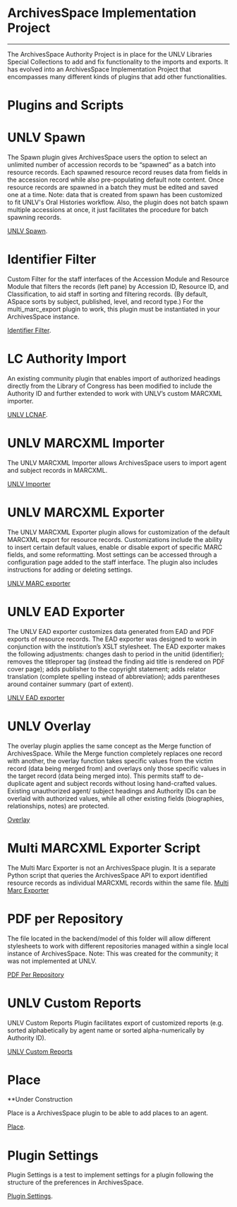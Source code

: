 # ArchivesSpace Implementation Project
  -------------------------------
The ArchivesSpace Authority Project is in place for the UNLV Libraries Special Collections to add and fix functionality to the imports and exports. It has evolved into an ArchivesSpace Implementation Project that encompasses many different kinds of plugins that add other functionalities.

# Plugins and Scripts

# UNLV Spawn

The Spawn plugin gives ArchivesSpace users the option to select an unlimited number of accession records to be “spawned” as a batch into resource records. Each spawned resource record reuses data from fields in the accession record while also pre-populating default note content. Once resource records are spawned in a batch they must be edited and saved one at a time.
Note: data that is created from spawn has been customized to fit UNLV's Oral Histories workflow. Also, the plugin does not batch spawn multiple accessions at once, it just facilitates the procedure for batch spawning records.

[UNLV Spawn](https://github.com/l3mus/ArchivesSpace-authority-project/tree/master/unlv_spawn).

# Identifier Filter

Custom Filter for the staff interfaces of the Accession Module and Resource Module that filters the records (left pane) by Accession ID, Resource ID, and Classification, to aid staff in sorting and filtering records. (By default, ASpace sorts by subject, published, level, and record type.)
For the multi_marc_export plugin to work, this plugin must be instantiated in your ArchivesSpace instance.

[Identifier Filter](https://github.com/l3mus/ArchivesSpace-authority-project/tree/master/identifier_filter).

# LC Authority Import 

An existing community plugin that enables import of authorized headings directly from the Library of Congress has been modified to include the Authority ID and further extended to work with UNLV’s custom MARCXML importer.

[UNLV LCNAF](https://github.com/l3mus/ArchivesSpace-authority-project/tree/master/lcnaf).

# UNLV MARCXML Importer

The UNLV MARCXML Importer allows ArchivesSpace users to import agent and subject records in MARCXML. 

[UNLV Importer](https://github.com/l3mus/ArchivesSpace-authority-project/tree/master/unlv_marc_importer)

# UNLV MARCXML Exporter

The UNLV MARCXML Exporter plugin allows for customization of the default MARCXML export for resource records. Customizations include the ability to insert certain default values, enable or disable export of specific MARC fields, and some reformatting. Most settings can be accessed through a configuration page added to the staff interface. The plugin also includes instructions for adding or deleting settings.

[UNLV MARC exporter](https://github.com/l3mus/ArchivesSpace-authority-project/tree/master/unlv_marc_exporter)

# UNLV EAD Exporter

The UNLV EAD exporter customizes data generated from EAD and PDF exports of resource records. The EAD exporter was designed to work in conjunction with the institution’s XSLT stylesheet. The EAD exporter makes the following adjustments: changes dash to period in the unitid (identifier); removes the titleproper tag (instead the finding aid title is rendered on PDF cover page); adds publisher to the copyright statement; adds relator translation (complete spelling instead of abbreviation); adds parentheses around container summary (part of extent).

[UNLV EAD exporter](https://github.com/l3mus/ArchivesSpace-authority-project/tree/master/unlv_ead_exporter)

# UNLV Overlay

The overlay plugin applies the same concept as the Merge function of ArchivesSpace.  While the Merge function completely replaces one record with another, the overlay function takes specific values from the victim record (data being merged from) and overlays only those specific values in the target record (data being merged into).  This permits staff to de-duplicate agent and subject records without losing hand-crafted values.  Existing unauthorized agent/ subject headings and Authority IDs can be overlaid with authorized values, while all other existing fields (biographies, relationships, notes) are protected. 

[Overlay](https://github.com/l3mus/ArchivesSpace-authority-project/tree/master/unlv_overlay)

# Multi MARCXML Exporter Script

The Multi Marc Exporter is not an ArchivesSpace plugin. It is a separate Python script that queries the ArchivesSpace API to export identified resource records as individual MARCXML records within the same file. 
[Multi Marc Exporter](https://github.com/l3mus/ArchivesSpace-authority-project/tree/master/multi_marc_exporter)

# PDF per Repository

The file located in the backend/model of this folder will allow different stylesheets to work with different repositories managed within a single local instance of ArchivesSpace.
Note: This was created for the community; it was not implemented at UNLV.

[PDF Per Repository](https://github.com/l3mus/ArchivesSpace-authority-project/tree/master/pdf_per_repository)

# UNLV Custom Reports

UNLV Custom Reports Plugin facilitates export of customized reports (e.g. sorted alphabetically by agent name or sorted alpha-numerically by Authority ID). 

[UNLV Custom Reports](https://github.com/l3mus/ArchivesSpace-authority-project/tree/master/UNLV)

# Place 

**Under Construction 

Place is a ArchivesSpace plugin to be able to add places to an agent.

[Place](https://github.com/l3mus/ArchivesSpace-authority-project/tree/master/place).

# Plugin Settings

Plugin Settings is a test to implement settings for a plugin following the structure of the preferences in ArchivesSpace.

[Plugin Settings](https://github.com/l3mus/ArchivesSpace-authority-project/tree/master/plugin_settings).

